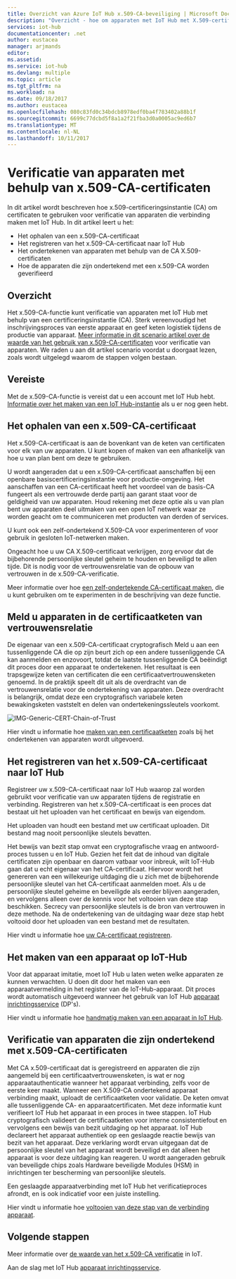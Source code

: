 ```yaml
---
title: Overzicht van Azure IoT Hub x.509-CA-beveiliging | Microsoft Docs
description: "Overzicht - hoe om apparaten met IoT Hub met X.509-certificeringsinstanties te verifiëren."
services: iot-hub
documentationcenter: .net
author: eustacea
manager: arjmands
editor: 
ms.assetid: 
ms.service: iot-hub
ms.devlang: multiple
ms.topic: article
ms.tgt_pltfrm: na
ms.workload: na
ms.date: 09/18/2017
ms.author: eustacea
ms.openlocfilehash: 080c83fd0c34bdcb8978edf0ba4f783402a88b1f
ms.sourcegitcommit: 6699c77dcbd5f8a1a2f21fba3d0a0005ac9ed6b7
ms.translationtype: MT
ms.contentlocale: nl-NL
ms.lasthandoff: 10/11/2017
---
```

# <a name="device-authentication-using-x509-ca-certificates"></a>Verificatie van apparaten met behulp van x.509-CA-certificaten

In dit artikel wordt beschreven hoe x.509-certificeringsinstantie (CA) om certificaten te gebruiken voor verificatie van apparaten die verbinding maken met IoT Hub.  In dit artikel leert u het:

* Het ophalen van een x.509-CA-certificaat
* Het registreren van het x.509-CA-certificaat naar IoT Hub
* Het ondertekenen van apparaten met behulp van de CA X.509-certificaten
* Hoe de apparaten die zijn ondertekend met een x.509-CA worden geverifieerd

## <a name="overview"></a>Overzicht

Het x.509-CA-functie kunt verificatie van apparaten met IoT Hub met behulp van een certificeringsinstantie (CA). Sterk vereenvoudigd het inschrijvingsproces van eerste apparaat en geef keten logistiek tijdens de productie van apparaat. [Meer informatie in dit scenario artikel over de waarde van het gebruik van x.509-CA-certificaten](iot-hub-x509ca-concept.md) voor verificatie van apparaten.  We raden u aan dit artikel scenario voordat u doorgaat lezen, zoals wordt uitgelegd waarom de stappen volgen bestaan.

## <a name="prerequisite"></a>Vereiste

Met de x.509-CA-functie is vereist dat u een account met IoT Hub hebt.  [Informatie over het maken van een IoT Hub-instantie](iot-hub-csharp-csharp-getstarted.md) als u er nog geen hebt.

## <a name="how-to-get-an-x509-ca-certificate"></a>Het ophalen van een x.509-CA-certificaat

Het x.509-CA-certificaat is aan de bovenkant van de keten van certificaten voor elk van uw apparaten.  U kunt kopen of maken van een afhankelijk van hoe u van plan bent om deze te gebruiken.

U wordt aangeraden dat u een x.509-CA-certificaat aanschaffen bij een openbare basiscertificeringsinstantie voor productie-omgeving. Het aanschaffen van een CA-certificaat heeft het voordeel van de basis-CA fungeert als een vertrouwde derde partij aan garant staat voor de geldigheid van uw apparaten. Houd rekening met deze optie als u van plan bent uw apparaten deel uitmaken van een open IoT netwerk waar ze worden geacht om te communiceren met producten van derden of services.

U kunt ook een zelf-ondertekend X.509-CA voor experimenteren of voor gebruik in gesloten IoT-netwerken maken.

Ongeacht hoe u uw CA X.509-certificaat verkrijgen, zorg ervoor dat de bijbehorende persoonlijke sleutel geheim te houden en beveiligd te allen tijde.  Dit is nodig voor de vertrouwensrelatie van de opbouw van vertrouwen in de x.509-CA-verificatie. 

Meer informatie over hoe [een zelf-ondertekende CA-certificaat maken](iot-hub-security-x509-create-certificates.md#createcerts), die u kunt gebruiken om te experimenten in de beschrijving van deze functie.

## <a name="sign-devices-into-the-certificate-chain-of-trust"></a>Meld u apparaten in de certificaatketen van vertrouwensrelatie

De eigenaar van een x.509-CA-certificaat cryptografisch Meld u aan een tussenliggende CA die op zijn beurt zich op een andere tussenliggende CA kan aanmelden en enzovoort, totdat de laatste tussenliggende CA beëindigt dit proces door een apparaat te ondertekenen. Het resultaat is een trapsgewijze keten van certificaten die een certificaatvertrouwensketen genoemd. In de praktijk speelt dit uit als de overdracht van de vertrouwensrelatie voor de ondertekening van apparaten. Deze overdracht is belangrijk, omdat deze een cryptografisch variabele keten bewakingsketen vaststelt en delen van ondertekeningssleutels voorkomt.

![IMG-Generic-CERT-Chain-of-Trust](./media/generic-cert-chain-of-trust.png)

Hier vindt u informatie hoe [maken van een certificaatketen](iot-hub-security-x509-create-certificates.md#createcertchain) zoals bij het ondertekenen van apparaten wordt uitgevoerd.

## <a name="how-to-register-the-x509-ca-certificate-to-iot-hub"></a>Het registreren van het x.509-CA-certificaat naar IoT Hub

Registreer uw x.509-CA-certificaat naar IoT Hub waarop zal worden gebruikt voor verificatie van uw apparaten tijdens de registratie en verbinding.  Registreren van het x.509-CA-certificaat is een proces dat bestaat uit het uploaden van het certificaat en bewijs van eigendom.

Het uploaden van houdt een bestand met uw certificaat uploaden.  Dit bestand mag nooit persoonlijke sleutels bevatten.

Het bewijs van bezit stap omvat een cryptografische vraag en antwoord-proces tussen u en IoT Hub.  Gezien het feit dat de inhoud van digitale certificaten zijn openbaar en daarom vatbaar voor inbreuk, wilt IoT-Hub gaan dat u echt eigenaar van het CA-certificaat.  Hiervoor wordt het genereren van een willekeurige uitdaging die u zich met de bijbehorende persoonlijke sleutel van het CA-certificaat aanmelden moet.  Als u de persoonlijke sleutel geheime en beveiligde als eerder blijven aangeraden, en vervolgens alleen over de kennis voor het voltooien van deze stap beschikken. Secrecy van persoonlijke sleutels is de bron van vertrouwen in deze methode.  Na de ondertekening van de uitdaging waar deze stap hebt voltooid door het uploaden van een bestand met de resultaten.

Hier vindt u informatie hoe [uw CA-certificaat registreren](iot-hub-security-x509-get-started.md#registercerts).

## <a name="how-to-create-a-device-on-iot-hub"></a>Het maken van een apparaat op IoT-Hub

Voor dat apparaat imitatie, moet IoT Hub u laten weten welke apparaten ze kunnen verwachten.  U doen dit door het maken van een apparaatvermelding in het register van de IoT-Hub-apparaat.  Dit proces wordt automatisch uitgevoerd wanneer het gebruik van IoT Hub [apparaat inrichtingsservice](https://azure.microsoft.com/en-us/blog/azure-iot-hub-device-provisioning-service-preview-automates-device-connection-configuration/) (DP's). 

Hier vindt u informatie hoe [handmatig maken van een apparaat in IoT Hub](iot-hub-security-x509-get-started.md#createdevice).

## <a name="authenticating-devices-signed-with-x509-ca-certificates"></a>Verificatie van apparaten die zijn ondertekend met x.509-CA-certificaten

Met CA x.509-certificaat dat is geregistreerd en apparaten die zijn aangemeld bij een certificaatvertrouwensketen, is wat er nog apparaatauthenticatie wanneer het apparaat verbinding, zelfs voor de eerste keer maakt.  Wanneer een X.509-CA ondertekend apparaat verbinding maakt, uploadt de certificaatketen voor validatie. De keten omvat alle tussenliggende CA- en apparaatcertificaten.  Met deze informatie kunt verifieert IoT Hub het apparaat in een proces in twee stappen.  IoT Hub cryptografisch valideert de certificaatketen voor interne consistentiefout en vervolgens een bewijs van bezit uitdaging op het apparaat.  IoT Hub declareert het apparaat authentiek op een geslaagde reactie bewijs van bezit van het apparaat.  Deze verklaring wordt ervan uitgegaan dat de persoonlijke sleutel van het apparaat wordt beveiligd en dat alleen het apparaat is voor deze uitdaging kan reageren.  U wordt aangeraden gebruik van beveiligde chips zoals Hardware beveiligde Modules (HSM) in inrichtingen ter bescherming van persoonlijke sleutels.

Een geslaagde apparaatverbinding met IoT Hub het verificatieproces afrondt, en is ook indicatief voor een juiste instelling.

Hier vindt u informatie hoe [voltooien van deze stap van de verbinding apparaat](iot-hub-security-x509-get-started.md#authenticatedevice).

## <a name="next-steps"></a>Volgende stappen

Meer informatie over [de waarde van het x.509-CA verificatie](iot-hub-x509ca-concept.md) in IoT.

Aan de slag met IoT Hub [apparaat inrichtingsservice](https://docs.microsoft.com/en-us/azure/iot-dps/).